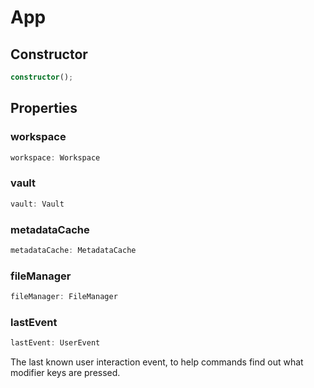 # App

## Constructor

```ts
constructor();
```

## Properties

### workspace

```ts
workspace: Workspace
```

### vault

```ts
vault: Vault
```

### metadataCache

```ts
metadataCache: MetadataCache
```

### fileManager

```ts
fileManager: FileManager
```

### lastEvent

```ts
lastEvent: UserEvent
```

The last known user interaction event, to help commands find out what modifier keys are pressed.
